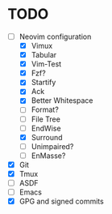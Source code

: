 # TODO

- [ ] Neovim configuration
	- [x] Vimux
	- [x] Tabular
	- [x] Vim-Test
	- [x] Fzf?
	- [x] Startify
	- [x] Ack
	- [x] Better Whitespace
	- [ ] Format?
	- [ ] File Tree
	- [ ] EndWise
	- [x] Surround
	- [ ] Unimpaired?
	- [ ] EnMasse?
- [x] Git
- [x] Tmux
- [ ] ASDF
- [ ] Emacs
- [x] GPG and signed commits
